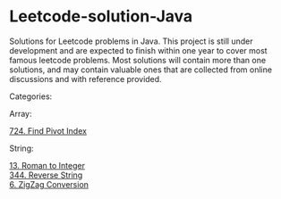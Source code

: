 # Leetcode-solution-Java
Solutions for Leetcode problems in Java. This project is still under development and are expected to finish within one year to cover most famous leetcode problems.  Most solutions will contain more than one solutions, and may contain valuable ones that are  collected from online discussions and with reference provided.


Categories:

Array: 

[724. Find Pivot Index](Array/PivotIndex.java)

String:

[13. Roman to Integer](String/RomanToInt.java)\
[344. Reverse String](String/RomanToInt.java)\
[6. ZigZag Conversion](String/ZigZagString.java)
